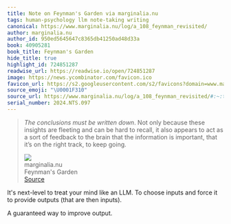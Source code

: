 ```yaml
---
title: Note on Feynman's Garden via marginalia.nu
tags: human-psychology llm note-taking writing
canonical: https://www.marginalia.nu/log/a_108_feynman_revisited/
author: marginalia.nu
author_id: 950ed5645647c8365db41250ad48d33a
book: 40905281
book_title: Feynman's Garden
hide_title: true
highlight_id: 724851287
readwise_url: https://readwise.io/open/724851287
image: https://news.ycombinator.com/favicon.ico
favicon_url: https://s2.googleusercontent.com/s2/favicons?domain=www.marginalia.nu
source_emoji: "\U0001F310"
source_url: https://www.marginalia.nu/log/a_108_feynman_revisited/#:~:text=*The%20conclusions%20must,to%20keep%20going.
serial_number: 2024.NTS.097
---
```

> *The conclusions must be written down*. Not only because these insights are fleeting and can be hard to recall, it also appears to act as a sort of feedback to the brain that the information is important, that it’s on the right track, to keep going.
> <div class="quoteback-footer"><div class="quoteback-avatar"><img class="mini-favicon" src="https://s2.googleusercontent.com/s2/favicons?domain=www.marginalia.nu"></div><div class="quoteback-metadata"><div class="metadata-inner"><span style="display:none">FROM:</span><div aria-label="marginalia.nu" class="quoteback-author"> marginalia.nu</div><div aria-label="Feynman's Garden" class="quoteback-title"> Feynman's Garden</div></div></div><div class="quoteback-backlink"><a target="_blank" aria-label="go to the full text of this quotation" rel="noopener" href="https://www.marginalia.nu/log/a_108_feynman_revisited/#:~:text=*The%20conclusions%20must,to%20keep%20going." class="quoteback-arrow"> Source</a></div></div>

It's next-level to treat your mind like an LLM. To choose inputs and force it to provide outputs (that are then inputs). 

A guaranteed way to improve output.